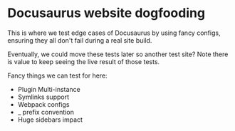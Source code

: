 # Docusaurus website dogfooding

This is where we test edge cases of Docusaurus by using fancy configs, ensuring they all don't fail during a real site build.

Eventually, we could move these tests later so another test site? Note there is value to keep seeing the live result of those tests.

Fancy things we can test for here:

- Plugin Multi-instance
- Symlinks support
- Webpack configs
- \_ prefix convention
- Huge sidebars impact
